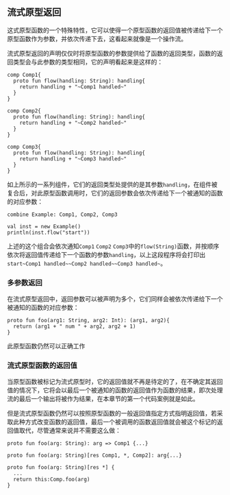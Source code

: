 ## 流式原型返回

这式原型函数的一个特殊特性，它可以使得一个原型函数的返回值被传递给下一个原型函数作为参数，并依次传递下去，这看起来就像是一个操作流。

流式原型返回的声明仅仅时将原型函数的参数提供给了函数的返回类型，函数的返回类型会与此参数的类型相同，它的声明看起来是这样的：

```ecs
comp Comp1{
  proto fun flow(handling: String): handling{
    return handling + "~Comp1 handled~"
  }
}

comp Comp2{
  proto fun flow(handling: String): handling{
    return handling + "~Comp2 handled~"
  }
}

comp Comp3{
  proto fun flow(handling: String): handling{
    return handling + "~Comp3 handled~"
  }
}
```

如上所示的一系列组件，它们的返回类型处提供的是其参数`handling`，在组件被复合后，对此原型函数调用时，它们的返回参数会依次传递给下一个被通知的函数的对应参数：

```ecs
combine Example: Comp1, Comp2, Comp3

val inst = new Example()
println(inst.flow("start"))
```

上述的这个组合会依次通知`Comp1` `Comp2` `Comp3`中的`flow(String)`函数，并按顺序依次将返回值传递给下一个函数的参数`handling`，以上这段程序将会打印出`start~Comp1 handled~~Comp2 handled~~Comp3 handled~`。

### 多参数返回

在流式原型返回中，返回参数可以被声明为多个，它们同样会被依次传递给下一个被通知的函数的对应参数：

```ecs
proto fun foo(arg1: String, arg2: Int): (arg1, arg2){
  return (arg1 + " num " + arg2, arg2 + 1)
}
```

此原型函数仍然可以正确工作

### 流式原型函数的返回值

当原型函数被标记为流式原型时，它的返回值就不再是待定的了，在不确定其返回值的情况下，它将会以最后一个被通知的函数的返回值作为函数的结果，即次处理流的最后一个输出将被作为结果，在本章节的第一个代码案例就是如此。

但是流式原型函数仍然可以按照原型函数的一般返回值指定方式指明返回值，若采取此种方式改变函数的返回值，最后一个被调用的函数返回值就会被这个标记的返回值取代，尽管通常来说并不需要这么做：

```ecs
proto fun foo(arg: String): arg => Comp1 {...}

proto fun foo(arg: String)[res Comp1, *, Comp2]: arg{...}

proto fun foo(arg: String)[res *] {
  ...
  return this:Comp.foo(arg)
}
```
